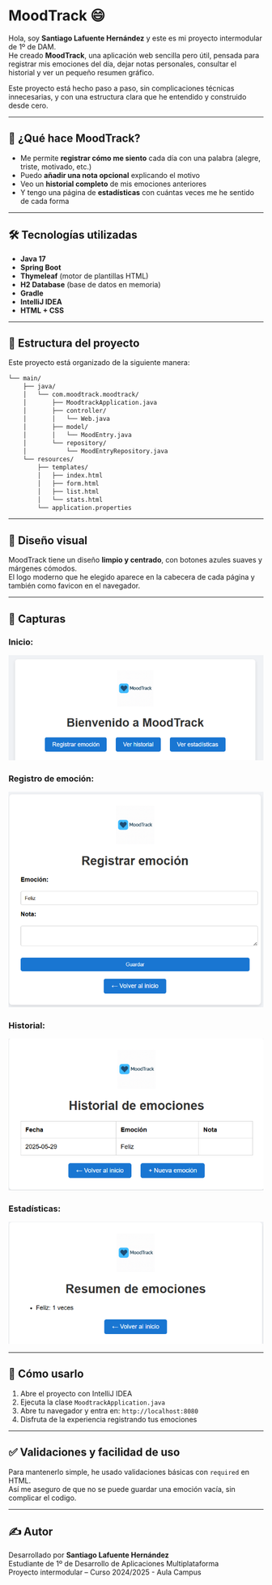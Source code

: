 # MoodTrack 😄

Hola, soy **Santiago Lafuente Hernández** y este es mi proyecto intermodular de 1º de DAM.  
He creado **MoodTrack**, una aplicación web sencilla pero útil, pensada para registrar mis emociones del día, dejar notas personales, consultar el historial y ver un pequeño resumen gráfico.

Este proyecto está hecho paso a paso, sin complicaciones técnicas innecesarias, y con una estructura clara que he entendido y construido desde cero.

---

## 🚀 ¿Qué hace MoodTrack?

- Me permite **registrar cómo me siento** cada día con una palabra (alegre, triste, motivado, etc.)
- Puedo **añadir una nota opcional** explicando el motivo
- Veo un **historial completo** de mis emociones anteriores
- Y tengo una página de **estadísticas** con cuántas veces me he sentido de cada forma

---

## 🛠️ Tecnologías utilizadas

- **Java 17**
- **Spring Boot**
- **Thymeleaf** (motor de plantillas HTML)
- **H2 Database** (base de datos en memoria)
- **Gradle**
- **IntelliJ IDEA**
- **HTML + CSS**

---

## 🧱 Estructura del proyecto

Este proyecto está organizado de la siguiente manera:

```src/
└── main/
    ├── java/
    │   └── com.moodtrack.moodtrack/
    │       ├── MoodtrackApplication.java
    │       ├── controller/
    │       │   └── Web.java
    │       ├── model/
    │       │   └── MoodEntry.java
    │       └── repository/
    │           └── MoodEntryRepository.java
    └── resources/
        ├── templates/
        │   ├── index.html
        │   ├── form.html
        │   ├── list.html
        │   └── stats.html
        └── application.properties
```

---

## 🎨 Diseño visual

MoodTrack tiene un diseño **limpio y centrado**, con botones azules suaves y márgenes cómodos.  
El logo moderno que he elegido aparece en la cabecera de cada página y también como favicon en el navegador.

---

## 📸 Capturas

### Inicio:
![Inicio](capturas/Inicio.png)

### Registro de emoción:

![Formulario](capturas/Formulario.png)

### Historial:
![Historial](capturas/Historial.png)

### Estadísticas:
![Estadísticas](capturas/Estadistica.png)


---

## 🧪 Cómo usarlo

1. Abre el proyecto con IntelliJ IDEA
2. Ejecuta la clase `MoodtrackApplication.java`
3. Abre tu navegador y entra en: `http://localhost:8080`
4. Disfruta de la experiencia registrando tus emociones

---

## ✅ Validaciones y facilidad de uso

Para mantenerlo simple, he usado validaciones básicas con `required` en HTML.  
Así me aseguro de que no se puede guardar una emoción vacía, sin complicar el codigo.

---


## ✍️ Autor

Desarrollado por **Santiago Lafuente Hernández**  
Estudiante de 1º de Desarrollo de Aplicaciones Multiplataforma  
Proyecto intermodular – Curso 2024/2025 - Aula Campus
